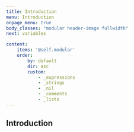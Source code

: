 ```yaml
---
title: Introduction
menu: Introduction
onpage_menu: true
body_classes: "modular header-image fullwidth"
next: variables

content:
    items: '@self.modular'
    order:
        by: default
        dir: asc
        custom:
            - _expressions
            - _strings
            - _nil
            - _comments
            - _lists
---
```


## Introduction
